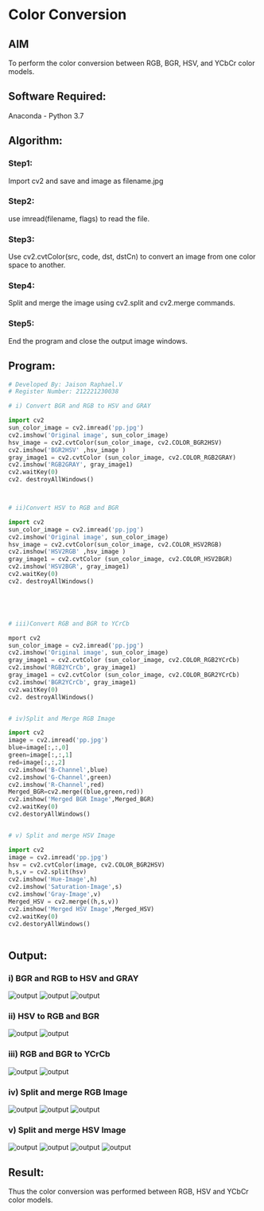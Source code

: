 # Color Conversion
## AIM
To perform the color conversion between RGB, BGR, HSV, and YCbCr color models.

## Software Required:
Anaconda - Python 3.7
## Algorithm:
### Step1:

Import cv2 and save and image as filename.jpg


### Step2:

use imread(filename, flags) to read the file.


### Step3:
 
 Use cv2.cvtColor(src, code, dst, dstCn) to convert an image from one color space to another.


### Step4:

Split and merge the image using cv2.split and cv2.merge commands.

### Step5:

End the program and close the output image windows.


## Program:
```python
# Developed By: Jaison Raphael.V
# Register Number: 212221230038

# i) Convert BGR and RGB to HSV and GRAY

import cv2
sun_color_image = cv2.imread('pp.jpg')
cv2.imshow('Original image', sun_color_image)
hsv_image = cv2.cvtColor(sun_color_image, cv2.COLOR_BGR2HSV)
cv2.imshow('BGR2HSV' ,hsv_image )
gray_image1 = cv2.cvtColor (sun_color_image, cv2.COLOR_RGB2GRAY)
cv2.imshow('RGB2GRAY', gray_image1)
cv2.waitKey(0)
cv2. destroyAllWindows()



# ii)Convert HSV to RGB and BGR

import cv2
sun_color_image = cv2.imread('pp.jpg')
cv2.imshow('Original image', sun_color_image)
hsv_image = cv2.cvtColor(sun_color_image, cv2.COLOR_HSV2RGB)
cv2.imshow('HSV2RGB' ,hsv_image )
gray_image1 = cv2.cvtColor (sun_color_image, cv2.COLOR_HSV2BGR)
cv2.imshow('HSV2BGR', gray_image1)
cv2.waitKey(0)
cv2. destroyAllWindows()





# iii)Convert RGB and BGR to YCrCb

mport cv2
sun_color_image = cv2.imread('pp.jpg')
cv2.imshow('Original image', sun_color_image)
gray_image1 = cv2.cvtColor (sun_color_image, cv2.COLOR_RGB2YCrCb)
cv2.imshow('RGB2YCrCb', gray_image1)
gray_image1 = cv2.cvtColor (sun_color_image, cv2.COLOR_BGR2YCrCb)
cv2.imshow('BGR2YCrCb', gray_image1)
cv2.waitKey(0)
cv2. destroyAllWindows()


# iv)Split and Merge RGB Image

import cv2
image = cv2.imread('pp.jpg')
blue=image[:,:,0]
green=image[:,:,1]
red=image[:,:,2]
cv2.imshow('B-Channel',blue)
cv2.imshow('G-Channel',green)
cv2.imshow('R-Channel',red)
Merged_BGR=cv2.merge((blue,green,red))
cv2.imshow('Merged BGR Image',Merged_BGR)
cv2.waitKey(0)
cv2.destoryAllWindows()


# v) Split and merge HSV Image

import cv2
image = cv2.imread('pp.jpg')
hsv = cv2.cvtColor(image, cv2.COLOR_BGR2HSV)
h,s,v = cv2.split(hsv)
cv2.imshow('Hue-Image',h)
cv2.imshow('Saturation-Image',s)
cv2.imshow('Gray-Image',v)
Merged_HSV = cv2.merge((h,s,v))
cv2.imshow('Merged HSV Image',Merged_HSV)
cv2.waitKey(0)
cv2.destoryAllWindows()



```
## Output:
### i) BGR and RGB to HSV and GRAY

![output](C:\Users\Jaison\OneDrive\Pictures\Screenshots\2022-04-30.png)
![output](2.png)
![output](3.png)

### ii) HSV to RGB and BGR
![output](4.png)
![output](5.png)


### iii) RGB and BGR to YCrCb
![output](6.png)
![output](7.png)

### iv) Split and merge RGB Image

![output](8.png)
![output](9.png)
![output](10.png)

### v) Split and merge HSV Image

![output](11.png)
![output](12.png)
![output](13.png)
![output](14.png)



## Result:
Thus the color conversion was performed between RGB, HSV and YCbCr color models.
